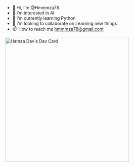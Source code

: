 - 👋 Hi, I’m @Hmmmza78
- 👀 I’m interested in AI
- 🌱 I’m currently learning Python
- 💞️ I’m looking to collaborate on Learning new things
- 📫 How to reach me hmmmza78@gmail.com

<a href="https://app.daily.dev/HmmmzaDev"><img src="https://api.daily.dev/devcards/05bbb575e9e34dc6bba7eea3ac9173bb.png?r=94p" width="400" alt="Hamza Dev's Dev Card"/></a>

<!---
Hmmmza78/Hmmmza78 is a ✨ special ✨ repository because its `README.md` (this file) appears on your GitHub profile.
You can click the Preview link to take a look at your changes.
--->
